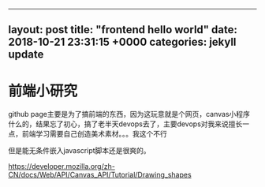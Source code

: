 
---
layout: post
title:  "frontend hello world"
date:   2018-10-21 23:31:15 +0000
categories: jekyll update
---

# 前端小研究

github page主要是为了搞前端的东西，因为这玩意就是个网页，canvas小程序什么的，结果忘了初心，搞了老半天devops去了，主要devops对我来说擅长一点，前端学习需要自己创造美术素材。。。我这个不行

但是能无条件嵌入javascript脚本还是很爽的。

https://developer.mozilla.org/zh-CN/docs/Web/API/Canvas_API/Tutorial/Drawing_shapes

<canvas></canvas>
<script>
function draw() {
  var canvas = document.getElementById('canvas');
  if (canvas.getContext) {
    var ctx = canvas.getContext('2d');

    ctx.fillRect(25, 25, 100, 100);
    ctx.clearRect(45, 45, 60, 60);
    ctx.strokeRect(50, 50, 50, 50);
  }
}
draw();
</script>
